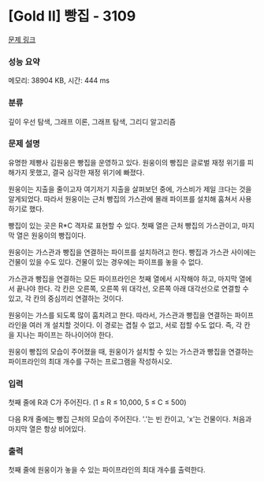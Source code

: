 # [Gold II] 빵집 - 3109 

[문제 링크](https://www.acmicpc.net/problem/3109) 

### 성능 요약

메모리: 38904 KB, 시간: 444 ms

### 분류

깊이 우선 탐색, 그래프 이론, 그래프 탐색, 그리디 알고리즘

### 문제 설명

<p>유명한 제빵사 김원웅은 빵집을 운영하고 있다. 원웅이의 빵집은 글로벌 재정 위기를 피해가지 못했고, 결국 심각한 재정 위기에 빠졌다.</p>

<p>원웅이는 지출을 줄이고자 여기저기 지출을 살펴보던 중에, 가스비가 제일 크다는 것을 알게되었다. 따라서 원웅이는 근처 빵집의 가스관에 몰래 파이프를 설치해 훔쳐서 사용하기로 했다.</p>

<p>빵집이 있는 곳은 R*C 격자로 표현할 수 있다. 첫째 열은 근처 빵집의 가스관이고, 마지막 열은 원웅이의 빵집이다.</p>

<p>원웅이는 가스관과 빵집을 연결하는 파이프를 설치하려고 한다. 빵집과 가스관 사이에는 건물이 있을 수도 있다. 건물이 있는 경우에는 파이프를 놓을 수 없다.</p>

<p>가스관과 빵집을 연결하는 모든 파이프라인은 첫째 열에서 시작해야 하고, 마지막 열에서 끝나야 한다. 각 칸은 오른쪽, 오른쪽 위 대각선, 오른쪽 아래 대각선으로 연결할 수 있고, 각 칸의 중심끼리 연결하는 것이다.</p>

<p>원웅이는 가스를 되도록 많이 훔치려고 한다. 따라서, 가스관과 빵집을 연결하는 파이프라인을 여러 개 설치할 것이다. 이 경로는 겹칠 수 없고, 서로 접할 수도 없다. 즉, 각 칸을 지나는 파이프는 하나이어야 한다.</p>

<p>원웅이 빵집의 모습이 주어졌을 때, 원웅이가 설치할 수 있는 가스관과 빵집을 연결하는 파이프라인의 최대 개수를 구하는 프로그램을 작성하시오.</p>

### 입력 

 <p>첫째 줄에 R과 C가 주어진다. (1 ≤ R ≤ 10,000, 5 ≤ C ≤ 500)</p>

<p>다음 R개 줄에는 빵집 근처의 모습이 주어진다. '.'는 빈 칸이고, 'x'는 건물이다. 처음과 마지막 열은 항상 비어있다.</p>

### 출력 

 <p>첫째 줄에 원웅이가 놓을 수 있는 파이프라인의 최대 개수를 출력한다.</p>

